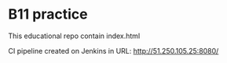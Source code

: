 # B11 practice

This educational repo contain index.html

CI pipeline created on Jenkins in URL: http://51.250.105.25:8080/
